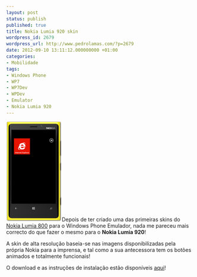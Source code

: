 ```yaml
---
layout: post
status: publish
published: true
title: Nokia Lumia 920 skin
wordpress_id: 2679
wordpress_url: http://www.pedrolamas.com/?p=2679
date: 2012-09-10 13:11:12.000000000 +01:00
categories:
- Mobilidade
tags:
- Windows Phone
- WP7
- WP7Dev
- WPDev
- Emulator
- Nokia Lumia 920
---
```

[![](wp-content/uploads/2012/09/Nokia-Lumia-920-thumb.png "Nokia Lumia 920 skin for Windows Phone Emulator")](wp-content/uploads/2012/09/Nokia-Lumia-920.png)Depois de ter criado uma das primeiras skins do [Nokia Lumia 800](2011/12/17/nokia-lumia-800-skin/) para o Windows Phone Emulador, nada me pareceu mais correcto do que fazer o mesmo para o **Nokia Lumia 920**!

A skin de alta resolução baseia-se nas imagens disponibilizadas pela própria Nokia para a imprensa, e tal como a sua antecessora tem os botões animados e totalmente funcionais!

O download e as instruções de instalação estão disponíveis [aqui](windows-phone/nokia-lumia-920-skin/)!
